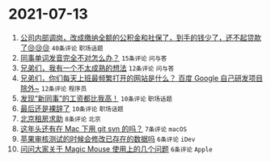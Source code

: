 # 2021-07-13

1. [公司内部调岗，改成缴纳全额的公积金和社保了，到手的钱少了，还不起贷款了😢😢😢](https://www.v2ex.com/t/789168) `40条评论` `职场话题`
1. [同事单词发音完全不对怎么办？](https://www.v2ex.com/t/789173) `15条评论` `问与答`
1. [兄弟们，我有一个不太成熟的想法](https://www.v2ex.com/t/789169) `12条评论` `问与答`
1. [兄弟们，你们每天上班最频繁打开的网站是什么？ 百度 Google 自己研发项目 除外~](https://www.v2ex.com/t/789171) `12条评论` `程序员`
1. [发现“新同事”的工资都比我高！](https://www.v2ex.com/t/789187) `10条评论` `职场话题`
1. [最后还是裸辞了](https://www.v2ex.com/t/789163) `10条评论` `职场话题`
1. [北京租房求助](https://www.v2ex.com/t/789161) `8条评论` `北京`
1. [这年头还有在 Mac 下用 git svn 的吗？](https://www.v2ex.com/t/789186) `7条评论` `macOS`
1. [苹果审核测试的时候会修改已存在的数据吗](https://www.v2ex.com/t/789170) `6条评论` `iDev`
1. [问问大家关于 Magic Mouse 使用上的几个问题](https://www.v2ex.com/t/789164) `6条评论` `Apple`
